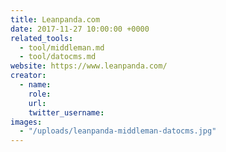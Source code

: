 ```yaml
---
title: Leanpanda.com
date: 2017-11-27 10:00:00 +0000
related_tools:
  - tool/middleman.md
  - tool/datocms.md
website: https://www.leanpanda.com/
creator:
  - name:
    role:
    url:
    twitter_username:
images:
  - "/uploads/leanpanda-middleman-datocms.jpg"
---
```

